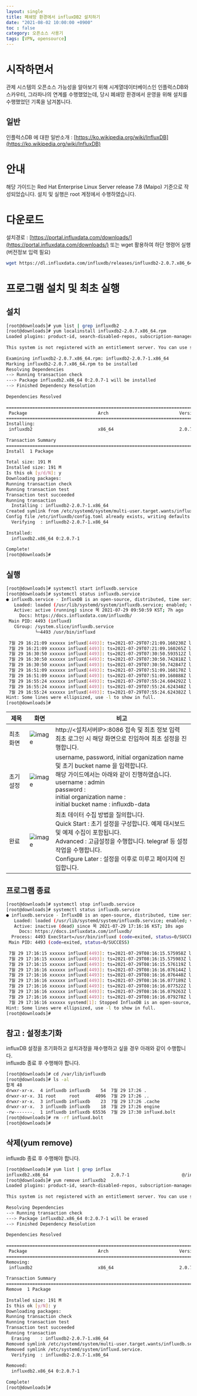 ```yaml
---
layout: single                                
title: 폐쇄망 환경에서 influxDB2 설치하기
date: "2021-08-02 10:00:00 +0900"
toc : false
category: 오픈소스 사용기
tags: [VPN, opensource]
---
```


시작하면서
============
관제 시스템의 오픈소스 가능성을 알아보기 위해 시계열데이터베이스인 인플럭스DB와 스카우터, 그라파나의 연계를 수행했었는데, 당시 폐쇄망 환경에서 운영을 위해 설치를 수행했었던 기록을 남겨봅니다.

일반
------------
인플럭스DB 에 대한 일반소개 : [https://ko.wikipedia.org/wiki/InfluxDB](https://ko.wikipedia.org/wiki/InfluxDB)

안내
============

해당 가이드는 Red Hat Enterprise Linux Server release 7.8 (Maipo) 기준으로 작성되었습니다. 설치 및 실행은 root 계정에서 수행하였습니다.

다운로드
============
설치경로 : [https://portal.influxdata.com/downloads/](https://portal.influxdata.com/downloads/)
또는 wget 활용하여 하단 명령어 실행(버전정보 입력 필요)

```bash
wget https://dl.influxdata.com/influxdb/releases/influxdb2-2.0.7.x86_64.rpm
```

프로그램 설치 및 최초 실행
============
설치
------------

```bash
[root@downloads]# yum list | grep influxdb2
[root@downloads]# yum localinstall influxdb2-2.0.7.x86_64.rpm 
Loaded plugins: product-id, search-disabled-repos, subscription-manager
 
This system is not registered with an entitlement server. You can use subscription-manager to register.
 
Examining influxdb2-2.0.7.x86_64.rpm: influxdb2-2.0.7-1.x86_64
Marking influxdb2-2.0.7.x86_64.rpm to be installed
Resolving Dependencies
--> Running transaction check
---> Package influxdb2.x86_64 0:2.0.7-1 will be installed
--> Finished Dependency Resolution
 
Dependencies Resolved
 
===========================================================================================================================================================
 Package                           Arch                           Version                            Repository                                       Size
===========================================================================================================================================================
Installing:
 influxdb2                         x86_64                         2.0.7-1                            /influxdb2-2.0.7.x86_64                         191 M
 
Transaction Summary
===========================================================================================================================================================
Install  1 Package
 
Total size: 191 M
Installed size: 191 M
Is this ok [y/d/N]: y
Downloading packages:
Running transaction check
Running transaction test
Transaction test succeeded
Running transaction
  Installing : influxdb2-2.0.7-1.x86_64                                                                                                                1/1Created symlink from /etc/systemd/system/influxd.service to /usr/lib/systemd/system/influxdb.service.
Created symlink from /etc/systemd/system/multi-user.target.wants/influxdb.service to /usr/lib/systemd/system/influxdb.service.
Config file /etc/influxdb/config.toml already exists, writing defaults to /etc/influxdb/config.toml.defaults
  Verifying  : influxdb2-2.0.7-1.x86_64                                                                                                                1/1 
 
Installed:
  influxdb2.x86_64 0:2.0.7-1                                                                                                                               
 
Complete!
[root@downloads]# 
```

실행
------------

```bash
[root@downloads]# systemctl start influxdb.service
[root@downloads]# systemctl status influxdb.service
● influxdb.service - InfluxDB is an open-source, distributed, time series database
   Loaded: loaded (/usr/lib/systemd/system/influxdb.service; enabled; vendor preset: disabled)
   Active: active (running) since 목 2021-07-29 09:50:59 KST; 7h ago
     Docs: https://docs.influxdata.com/influxdb/
 Main PID: 4493 (influxd)
   CGroup: /system.slice/influxdb.service
           └─4493 /usr/bin/influxd
 
 7월 29 16:21:09 xxxxxx influxd[4493]: ts=2021-07-29T07:21:09.160230Z lvl=info msg="Retention policy deletion check (start)" log_id=0Vcwk4...ent=start
 7월 29 16:21:09 xxxxxx influxd[4493]: ts=2021-07-29T07:21:09.160265Z lvl=info msg="Retention policy deletion check (end)" log_id=0Vcwk4h0...d=0.096ms
 7월 29 16:30:50 xxxxxx influxd[4493]: ts=2021-07-29T07:30:50.593512Z lvl=info msg="Cache snapshot (start)" log_id=0Vcwk4h0000 service=sto...ent=start
 7월 29 16:30:50 xxxxxx influxd[4493]: ts=2021-07-29T07:30:50.742818Z lvl=info msg="Snapshot for path written" log_id=0Vcwk4h0000 service=...149.323ms
 7월 29 16:30:50 xxxxxx influxd[4493]: ts=2021-07-29T07:30:50.742847Z lvl=info msg="Cache snapshot (end)" log_id=0Vcwk4h0000 service=stora...149.353ms
 7월 29 16:51:09 xxxxxx influxd[4493]: ts=2021-07-29T07:51:09.160170Z lvl=info msg="Retention policy deletion check (start)" log_id=0Vcwk4...ent=start
 7월 29 16:51:09 xxxxxx influxd[4493]: ts=2021-07-29T07:51:09.160888Z lvl=info msg="Retention policy deletion check (end)" log_id=0Vcwk4h0...d=0.731ms
 7월 29 16:55:24 xxxxxx influxd[4493]: ts=2021-07-29T07:55:24.604292Z lvl=info msg="Cache snapshot (start)" log_id=0Vcwk4h0000 service=sto...ent=start
 7월 29 16:55:24 xxxxxx influxd[4493]: ts=2021-07-29T07:55:24.624348Z lvl=info msg="Snapshot for path written" log_id=0Vcwk4h0000 service=...=20.071ms
 7월 29 16:55:24 xxxxxx influxd[4493]: ts=2021-07-29T07:55:24.624382Z lvl=info msg="Cache snapshot (end)" log_id=0Vcwk4h0000 service=stora...=20.110ms
Hint: Some lines were ellipsized, use -l to show in full.
[root@downloads]# 
```

|제목|화면|비고|
|-------|------|-------|
|최초 화면|![image](https://user-images.githubusercontent.com/23024189/163518676-5f342fe2-3b3a-4ef3-971d-a2d1a1507127.png)|http://<설치서버IP>:8086 접속 및 최초 정보 입력</br>최초 로그인 시 해당 화면으로 진입하여 최초 설정을 진행합니다.|
|초기 설정|![image](https://user-images.githubusercontent.com/23024189/163518706-23e9bb43-846b-4cfc-b628-6b121160b0e7.png)|username, password, initial organization name 및 초기 bucket name 을 입력합니다.</br>해당 가이드에서는 아래와 같이 진행하였습니다.</br>username : admin</br>password :</br>initial organization name :</br>initial bucket name : influxdb-data|
|완료|![image](https://user-images.githubusercontent.com/23024189/163518722-bcd2ae00-9e42-4f77-a62a-c62215a0e384.png)|최초 데이터 수집 방법을 질의합니다.</br>Quick Start : 초기 설정을 구성합니다. 예제 대시보드 및 예제 수집이 포함됩니다.</br>Advanced : 고급설정을 수행합니다. telegraf 등 설정작업을 수행합니다.</br>Configure Later : 설정을 이후로 미루고 페이지에 진입합니다.|

프로그램 종료
------------

```bash
[root@downloads]# systemctl stop influxdb.service
[root@downloads]# systemctl status influxdb.service
● influxdb.service - InfluxDB is an open-source, distributed, time series database
   Loaded: loaded (/usr/lib/systemd/system/influxdb.service; enabled; vendor preset: disabled)
   Active: inactive (dead) since 목 2021-07-29 17:16:16 KST; 10s ago
     Docs: https://docs.influxdata.com/influxdb/
  Process: 4493 ExecStart=/usr/bin/influxd (code=exited, status=0/SUCCESS)
 Main PID: 4493 (code=exited, status=0/SUCCESS)
 
 7월 29 17:16:15 xxxxxx influxd[4493]: ts=2021-07-29T08:16:15.575958Z lvl=info msg=Stopping log_id=0Vcwk4h0000 service=telemetry interval=8h
 7월 29 17:16:15 xxxxxx influxd[4493]: ts=2021-07-29T08:16:15.575983Z lvl=info msg=Stopping log_id=0Vcwk4h0000 service=scraper
 7월 29 17:16:15 xxxxxx influxd[4493]: ts=2021-07-29T08:16:15.576119Z lvl=info msg=Stopping log_id=0Vcwk4h0000 service=tcp-listener
 7월 29 17:16:16 xxxxxx influxd[4493]: ts=2021-07-29T08:16:16.076144Z lvl=info msg=Stopping log_id=0Vcwk4h0000 service=task
 7월 29 17:16:16 xxxxxx influxd[4493]: ts=2021-07-29T08:16:16.076440Z lvl=info msg=Stopping log_id=0Vcwk4h0000 service=nats
 7월 29 17:16:16 xxxxxx influxd[4493]: ts=2021-07-29T08:16:16.077189Z lvl=info msg=Stopping log_id=0Vcwk4h0000 service=bolt
 7월 29 17:16:16 xxxxxx influxd[4493]: ts=2021-07-29T08:16:16.077522Z lvl=info msg=Stopping log_id=0Vcwk4h0000 service=query
 7월 29 17:16:16 xxxxxx influxd[4493]: ts=2021-07-29T08:16:16.079263Z lvl=info msg=Stopping log_id=0Vcwk4h0000 service=storage-engine
 7월 29 17:16:16 xxxxxx influxd[4493]: ts=2021-07-29T08:16:16.079278Z lvl=info msg="Closing retention policy enforcement service" log_id=0...retention
 7월 29 17:16:16 xxxxxx systemd[1]: Stopped InfluxDB is an open-source, distributed, time series database.
Hint: Some lines were ellipsized, use -l to show in full.
[root@downloads]# 
```


참고 : 설정초기화
------------
influxDB 설정을 초기화하고 설치과정을 재수행하고 싶을 경우 아래와 같이 수행합니다.   
influxdb 종료 후 수행해야 합니다.

```bash
[root@downloads]# cd /var/lib/influxdb
[root@downloads]# ls -al
합계 48
drwxr-xr-x.  4 influxdb influxdb    54  7월 29 17:26 .
drwxr-xr-x. 31 root     root      4096  7월 29 17:26 ..
drwxr-xr-x.  3 influxdb influxdb    23  7월 29 17:26 .cache
drwxr-xr-x.  3 influxdb influxdb    18  7월 29 17:26 engine
-rw-------.  1 influxdb influxdb 65536  7월 29 17:30 influxd.bolt
[root@downloads]# rm -rf influxd.bolt 
[root@downloads]# 
```


삭제(yum remove)
------------
influxdb 종료 후 수행해야 합니다.

```bash
[root@downloads]# yum list | grep influx
influxdb2.x86_64                        2.0.7-1                    @/influxdb2-2.0.7.x86_64
[root@downloads]# yum remove influxdb2
Loaded plugins: product-id, search-disabled-repos, subscription-manager
 
This system is not registered with an entitlement server. You can use subscription-manager to register.
 
Resolving Dependencies
--> Running transaction check
---> Package influxdb2.x86_64 0:2.0.7-1 will be erased
--> Finished Dependency Resolution
 
Dependencies Resolved
 
===========================================================================================================================================================
 Package                           Arch                           Version                           Repository                                        Size
===========================================================================================================================================================
Removing:
 influxdb2                         x86_64                         2.0.7-1                           @/influxdb2-2.0.7.x86_64                         191 M
 
Transaction Summary
===========================================================================================================================================================
Remove  1 Package
 
Installed size: 191 M
Is this ok [y/N]: y
Downloading packages:
Running transaction check
Running transaction test
Transaction test succeeded
Running transaction
  Erasing    : influxdb2-2.0.7-1.x86_64                                                                                                                1/1 
Removed symlink /etc/systemd/system/multi-user.target.wants/influxdb.service.
Removed symlink /etc/systemd/system/influxd.service.
  Verifying  : influxdb2-2.0.7-1.x86_64                                                                                                                1/1 
 
Removed:
  influxdb2.x86_64 0:2.0.7-1                                                                                                                               
 
Complete!
[root@downloads]# 
```
